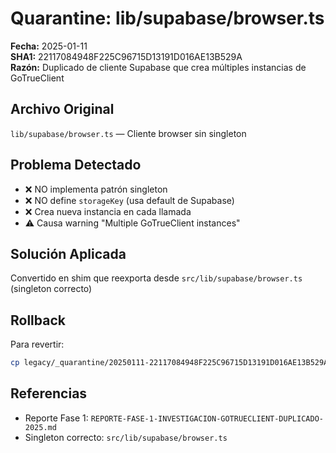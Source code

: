 # Quarantine: lib/supabase/browser.ts

**Fecha:** 2025-01-11  
**SHA1:** 22117084948F225C96715D13191D016AE13B529A  
**Razón:** Duplicado de cliente Supabase que crea múltiples instancias de GoTrueClient

## Archivo Original

`lib/supabase/browser.ts` — Cliente browser sin singleton

## Problema Detectado

- ❌ NO implementa patrón singleton
- ❌ NO define `storageKey` (usa default de Supabase)
- ❌ Crea nueva instancia en cada llamada
- ⚠️ Causa warning "Multiple GoTrueClient instances"

## Solución Aplicada

Convertido en shim que reexporta desde `src/lib/supabase/browser.ts` (singleton correcto)

## Rollback

Para revertir:
```bash
cp legacy/_quarantine/20250111-22117084948F225C96715D13191D016AE13B529A/lib-supabase-browser.ts lib/supabase/browser.ts
```

## Referencias

- Reporte Fase 1: `REPORTE-FASE-1-INVESTIGACION-GOTRUECLIENT-DUPLICADO-2025.md`
- Singleton correcto: `src/lib/supabase/browser.ts`
